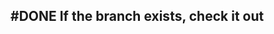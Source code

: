 ## #DONE If the branch exists, check it out
<!--  #task -->
<!-- created:2023-09-12T13:05:42.713Z task-id:UhFVb group:"Ungrouped Tasks" story-id:Start-task order:-50 -->
